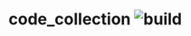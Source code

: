 # code_collection ![build](https://api.travis-ci.org/Allianzcortex/code_collection.svg?branch=master)




